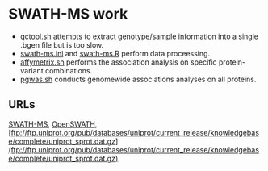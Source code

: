 # SWATH-MS work

* [qctool.sh](utils/qctool.sh) attempts to extract genotype/sample information into a single .bgen file but is too slow.
* [swath-ms.ini](swath-ms.ini) and [swath-ms.R](swath-ms.R) perform data proceessing.
* [affymetrix.sh](utils/affymetrix.sh) performs the association analysis on specific protein-variant combinations.
* [pgwas.sh](utils/pgwas.sh) conducts genomewide associations analyses on all proteins.

## URLs

[SWATH-MS](https://imsb.ethz.ch/research/aebersold/research/swath-ms.html),
[OpenSWATH](http://openswath.org/en/latest/),
[ftp://ftp.uniprot.org/pub/databases/uniprot/current_release/knowledgebase/complete/uniprot_sprot.dat.gz](ftp://ftp.uniprot.org/pub/databases/uniprot/current_release/knowledgebase/complete/uniprot_sprot.dat.gz).
